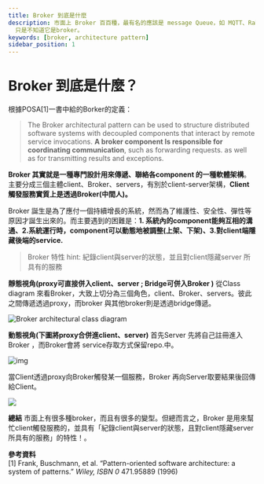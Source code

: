 ```yaml
---
title: Broker 到底是什麼
description: 市面上 Broker 百百種，最有名的應該是 message Queue，如 MQTT、RabbitMQ、Kafka等。可是很少人知道Broker其實指軟體設計的架構。事實上很多時候在撰寫的軟體的時候也寫了Broker
  只是不知道它是broker。
keywords: [broker, architecture pattern]
sidebar_position: 1
---
```


# Broker 到底是什麼？

根據POSA\[1\]一書中給的Borker的定義：

> The Broker architectural pattern can be used to structure distributed software systems with decoupled components that interact by remote service invocations. **A broker component Is responsible for coordinating communication**, such as forwarding requests. as well as for transmitting results and exceptions.

**Broker 其實就是一種專門設計用來傳遞、聯絡各component 的一種軟體架構**。主要分成三個主體client、Broker、servers，有別於client-server架構，**Client觸發服務實質上是透過Broker\(中間人\)。**

Broker 誕生是為了應付一個持續增長的系統，然而為了維護性、安全性、彈性等原因才誕生出來的。而主要遇到的困難是：**1. 系統內的component能夠互相的溝通、2.系統運行時，component可以動態地被調整\(上架、下架\)、3.對client端隱藏後端的service.**

> Broker 特性 hint: 紀錄client與server的狀態，並且對client隱藏server 所具有的服務

**靜態視角\(proxy可直接併入client、server ; Bridge可併入Broker \)** 從Class diagram 來看Broker，大致上切分為三個角色，client、Broker、servers。彼此之間傳遞透過proxy，而broker 與其他broker則是透過bridge傳遞。

![Broker architectural class diagram](https://cdn-images-1.medium.com/max/1200/1*Xp1gnt6N83vaV99XXAXDYA.png)

**動態視角\(下圖將proxy合併進client、server\)** 首先Server 先將自己註冊進入Broker ，而Broker會將 service存取方式保留repo.中。

![img](https://cdn-images-1.medium.com/max/800/1*ymNZflz3WNspCfq_26I03g.png)

當Client透過proxy向Broker觸發某一個服務，Broker 再向Server取要結果後回傳給Client。

![](https://cdn-images-1.medium.com/max/800/1*iZS8nCsnkVBNwgspD8J2sg.png)

**總結** 市面上有很多種broker，而且有很多的變型。但總而言之，Broker 是用來幫忙client觸發服務的，並具有「紀錄client與server的狀態，且對client隱藏server 所具有的服務」的特性！。

**參考資料**   
\[1\] Frank, Buschmann, et al. “Pattern-oriented software architecture: a system of patterns.” _Wiley, ISBN 0_ 471.95889 \(1996\)

